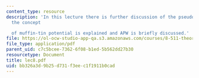```yaml
---
content_type: resource
description: 'In this lecture there is further discussion of the pseudopotential and
  the concept

  of muffin-tin potential is explained and APW is briefly discussed.'
file: https://ol-ocw-studio-app-qa.s3.amazonaws.com/courses/8-511-theory-of-solids-i-fall-2004/bb326a3d9b25d731f3eec1f1911b0cad_lec8.pdf
file_type: application/pdf
parent_uid: c7c5bcee-7362-6f08-b1ed-5b562dd27b30
resourcetype: Document
title: lec8.pdf
uid: bb326a3d-9b25-d731-f3ee-c1f1911b0cad
---
```

